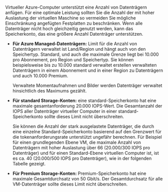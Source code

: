 Virtueller Azure-Computer unterstützt eine Anzahl von Datenträgern anfügen. Für eine optimale Leistung sollten Sie die Anzahl der mit hoher Auslastung der virtuellen Maschine so vermeiden Sie mögliche Einschränkung angefügten Festplatten zu beschränken. Wenn alle Datenträger nicht hoch gleichzeitig genutzt werden, kann das Speicherkonto, das eine größere Anzahl Datenträger unterstützen.

* **Für Azure Managed-Datenträgern:** Limit für die Anzahl von Datenträgern verwaltet ist Land/Region und hängt auch von den Speichertyp. Standard, und auch die maximale Grenze liegt bei 10.000 pro Abonnement, pro Region und Speichertyp. Sie können beispielsweise bis zu 10.000 standard verwaltet erstellen verwalteten Datenträgern in einem Abonnement und in einer Region zu Datenträgern und auch 10.000 Premium. 

    Verwaltete Momentaufnahmen und Bilder werden Datenträger verwaltet hinsichtlich des Maximums gezählt.

* **Für standard Storage-Konten:** eine standard-Speicherkonto hat eine maximale gesamtanforderung 20.000 IOPS-Wert. Die Gesamtanzahl der IOPS aller Datenträger virtueller Computer in einer standard-Speicherkonto sollte dieses Limit nicht überschreiten.
  
    Sie können die Anzahl der stark ausgelastete Datenträger, die durch eine einzelne Standard-Speicherkonto basierend auf den Grenzwert für die tokenanforderungsrate unterstützt ungefähr berechnen. Für Beispiel für einen grundlegenden Ebene VM, die maximale Anzahl von Datenträgern mit hoher Auslastung über 66 (20.000/300 IOPS pro Datenträger) und für einen Standard-Ebene virtuellen Computer ist, ist es ca. 40 (20.000/500 IOPS pro Datenträger), wie in der folgenden Tabelle gezeigt. 
* **Für Premium Storage-Konten:** Premium-Speicherkonto hat eine maximale Gesamtdurchsatz von 50 Gbit/s. Der Gesamtdurchsatz für alle VM-Datenträger sollte dieses Limit nicht überschreiten.

